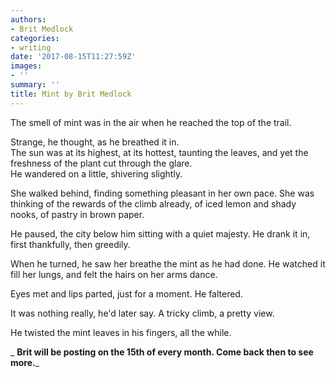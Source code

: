 ```yaml
---
authors:
- Brit Medlock
categories:
- writing
date: '2017-08-15T11:27:59Z'
images:
- ''
summary: ''
title: Mint by Brit Medlock
---
```

The smell of mint was in the air when he reached the top of the trail.<br>

Strange, he thought, as he breathed it in.<br>
The sun was at its highest, at its hottest, taunting the leaves, and yet the freshness of the plant cut through the glare.<br>
He wandered on a little, shivering slightly.<br>

She walked behind, finding something pleasant in her own pace. She was thinking of the rewards of the climb already, of iced lemon and shady nooks, of pastry in brown paper.<br> 

He paused, the city below him sitting with a quiet majesty. He drank it in, first thankfully, then greedily.<br> 

When he turned, he saw her breathe the mint as he had done. He watched it fill her lungs, and felt the hairs on her arms dance.<br> 

Eyes met and lips parted, just for a moment. He faltered.<br>

It was nothing really, he'd later say. A tricky climb, a pretty view.<br> 

He twisted the mint leaves in his fingers, all the while.<br>

_
**Brit will be posting on the 15th of every month. Come back then to see more.**_